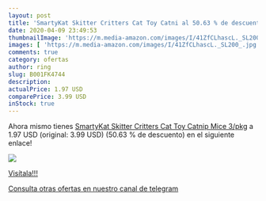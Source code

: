 ```yaml
---
layout: post
title: 'SmartyKat Skitter Critters Cat Toy Catni al 50.63 % de descuento'
date: 2020-04-09 23:49:53
thumbnailImage: 'https://m.media-amazon.com/images/I/41ZfCLhascL._SL200_.jpg'
images: [ 'https://m.media-amazon.com/images/I/41ZfCLhascL._SL200_.jpg' ]
comments: true
category: ofertas
author: ring
slug: B001FK4744
description:
actualPrice: 1.97 USD
comparePrice: 3.99 USD
inStock: true
---
```


Ahora mismo tienes [SmartyKat Skitter Critters Cat Toy Catnip Mice  3/pkg](https://www.amazon.com/dp/B001FK4744/?tag=redken08-20) a 1.97 USD (original: 3.99 USD) (50.63 %  de descuento) en el siguiente enlace!

[![](https://m.media-amazon.com/images/I/41ZfCLhascL._SL200_.jpg)](https://www.amazon.com/dp/B001FK4744/?tag=redken08-20)

[Visítala!!!](https://www.amazon.com/dp/B001FK4744/?tag=redken08-20)

[Consulta otras ofertas en nuestro canal de telegram](https://t.me/s/ofertas25)
